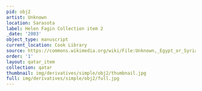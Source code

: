 ```yaml
---
pid: obj2
artist: Unknown
location: Sarasota
label: Helen Fagin Collection item 2
_date: '2003'
object_type: manuscript
current_location: Cook Library
source: https://commons.wikimedia.org/wiki/File:Unknown,_Egypt_or_Syria,_14th_Century_-_Sulwan_Al-Muta%27a_-_Google_Art_Project.jpg
order: '1'
layout: qatar_item
collection: qatar
thumbnail: img/derivatives/simple/obj2/thumbnail.jpg
full: img/derivatives/simple/obj2/full.jpg
---
```


